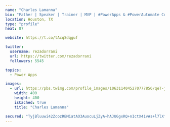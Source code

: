 ```yaml
---
name: "Charles Lamanna"
bio: "Father | Speaker | Trainer | MVP | #PowerApps & #PowerAutomate Community Super User | YouTuber Right-pointing triangle http://youtube.com/c/rezadorrani | Learn - Share - Clockwise rightwards and leftwards open circle arrows"
location: Houston, TX
type: "profile"
heat: 87

website: https://t.co/tAcqSdqguf

twitter:
  username: rezadorrani
  url: https://twitter.com/rezadorrani
  followers: 5545

topics:
  - Power Apps

images:
  - url: https://pbs.twimg.com/profile_images/1063114045270777856/qeT-jpWr_400x400.jpg
    width: 400
    height: 400
    isCached: true
    title: "Charles Lamanna"

secured: "TyjBluuwi42ZcozRBMiatAO3AuocuLjZyA+hAJUGgxRQ+nIctX41vAs+l7lXf80Cx/vP41hIWZDfvzL2AATL1EB4hB7o6jFXd5OBQMVEGBDLpO8CMiZXeQCG3Shjv+fIAtjUqwKnTkM2vgZgtqLVOSpThO4dcda71YAsxlnV8GrYJKWD54W2y7zwVxI1coUoK8tvTcK67n8L8pWCv5THGFCSMf2RxKuXtPl2Zyi4Gd40rBqtBRZEW+pTwILEnXT6k92p6/V7Y7pQWPfQbTwwI7/sTNtNDIt7KoARbd643I/dvHywNZkE3q6hjUJVz1LsDL1TSay03svWawmL7mzKICGATzE5veOVUntDoOMWb33Lpa4uCSa3nU/uf2n9Q2l/YNe+9r8xQC86cuNTbo9gszSLb57TNwy8qroCiuTyTJU=;sYGt3D6ohGFfh9mGVJ4iBg=="
---
```


